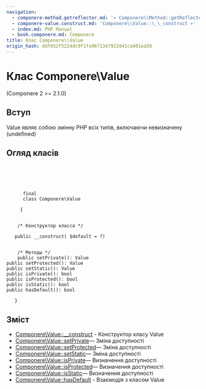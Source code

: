 ```yaml
---
navigation:
  - componere-method.getreflector.md: '« Componere\\Method::getReflector'
  - componere-value.construct.md: 'Componere\\Value::\_\_construct »'
  - index.md: PHP Manual
  - book.componere.md: Componere
title: Клас Componere\\Value
origin_hash: ddf652f5224dc9f1fa9671347921941ca401ea50
---
```

# Клас Componere\\Value

(Componere 2 >= 2.1.0)

## Вступ

Value являє собою змінну PHP всіх типів, включаючи невизначену (undefined)

## Огляд класів

```classsynopsis



    
     
      final
      class Componere\Value
     
     {


    /* Конструктор класса */
    
   public __construct( $default = ?)


    /* Методы */
    public setPrivate(): Value
public setProtected(): Value
public setStatic(): Value
public isPrivate(): bool
public isProtected(): bool
public isStatic(): bool
public hasDefault(): bool

   }
```

## Зміст

-   [Componere\\Value::\_\_construct](componere-value.construct.md) \- Конструктор класу Value
-   [Componere\\Value::setPrivate](componere-value.setprivate.md)— Зміна доступності
-   [Componere\\Value::setProtected](componere-value.setprotected.md)— Зміна доступності
-   [Componere\\Value::setStatic](componere-value.setstatic.md)— Зміна доступності
-   [Componere\\Value::isPrivate](componere-value.isprivate.md)— Визначення доступності
-   [Componere\\Value::isProtected](componere-value.isprotected.md)— Визначення доступності
-   [Componere\\Value::isStatic](componere-value.isstatic.md)— Визначення доступності
-   [Componere\\Value::hasDefault](componere-value.hasdefault.md) \- Взаємодія з класом Value

